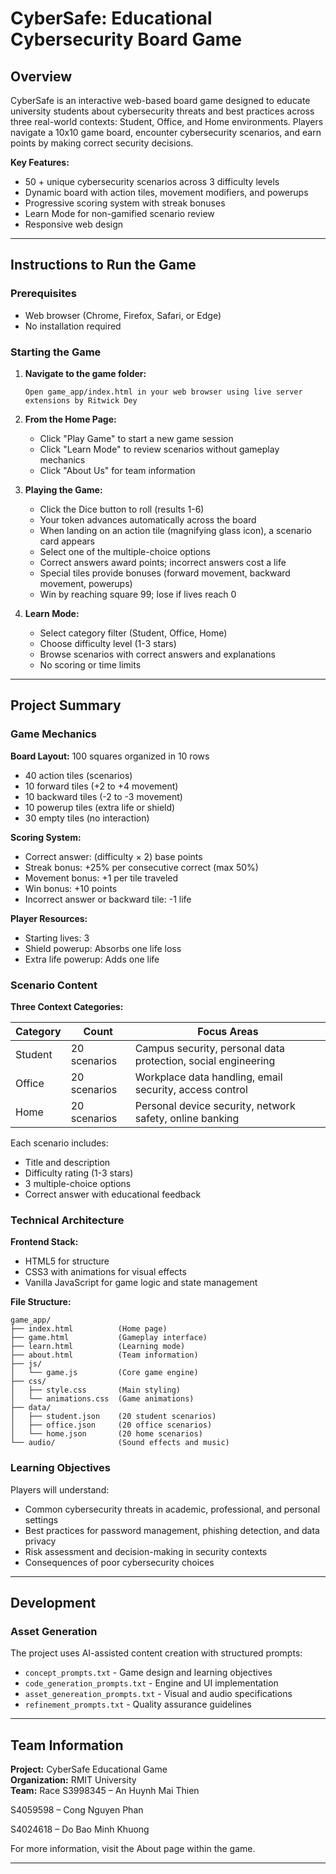 # CyberSafe: Educational Cybersecurity Board Game

## Overview

CyberSafe is an interactive web-based board game designed to educate university students about cybersecurity threats and best practices across three real-world contexts: Student, Office, and Home environments. Players navigate a 10x10 game board, encounter cybersecurity scenarios, and earn points by making correct security decisions.

**Key Features:**
- 50 + unique cybersecurity scenarios across 3 difficulty levels
- Dynamic board with action tiles, movement modifiers, and powerups
- Progressive scoring system with streak bonuses
- Learn Mode for non-gamified scenario review
- Responsive web design

---

## Instructions to Run the Game

### Prerequisites
- Web browser (Chrome, Firefox, Safari, or Edge)
- No installation required

### Starting the Game

1. **Navigate to the game folder:**
   ```
   Open game_app/index.html in your web browser using live server extensions by Ritwick Dey
   ```

2. **From the Home Page:**
   - Click "Play Game" to start a new game session
   - Click "Learn Mode" to review scenarios without gameplay mechanics
   - Click "About Us" for team information

3. **Playing the Game:**
   - Click the Dice button to roll (results 1-6)
   - Your token advances automatically across the board
   - When landing on an action tile (magnifying glass icon), a scenario card appears
   - Select one of the multiple-choice options
   - Correct answers award points; incorrect answers cost a life
   - Special tiles provide bonuses (forward movement, backward movement, powerups)
   - Win by reaching square 99; lose if lives reach 0

4. **Learn Mode:**
   - Select category filter (Student, Office, Home)
   - Choose difficulty level (1-3 stars)
   - Browse scenarios with correct answers and explanations
   - No scoring or time limits

---

## Project Summary

### Game Mechanics

**Board Layout:** 100 squares organized in 10 rows
- 40 action tiles (scenarios)
- 10 forward tiles (+2 to +4 movement)
- 10 backward tiles (-2 to -3 movement)
- 10 powerup tiles (extra life or shield)
- 30 empty tiles (no interaction)

**Scoring System:**
- Correct answer: (difficulty × 2) base points
- Streak bonus: +25% per consecutive correct (max 50%)
- Movement bonus: +1 per tile traveled
- Win bonus: +10 points
- Incorrect answer or backward tile: -1 life

**Player Resources:**
- Starting lives: 3
- Shield powerup: Absorbs one life loss
- Extra life powerup: Adds one life

### Scenario Content

**Three Context Categories:**

| Category | Count | Focus Areas |
|----------|-------|------------|
| Student | 20 scenarios | Campus security, personal data protection, social engineering |
| Office | 20 scenarios | Workplace data handling, email security, access control |
| Home | 20 scenarios | Personal device security, network safety, online banking |

Each scenario includes:
- Title and description
- Difficulty rating (1-3 stars)
- 3 multiple-choice options
- Correct answer with educational feedback

### Technical Architecture

**Frontend Stack:**
- HTML5 for structure
- CSS3 with animations for visual effects
- Vanilla JavaScript for game logic and state management

**File Structure:**
```
game_app/
├── index.html          (Home page)
├── game.html           (Gameplay interface)
├── learn.html          (Learning mode)
├── about.html          (Team information)
├── js/
│   └── game.js         (Core game engine)
├── css/
│   ├── style.css       (Main styling)
│   └── animations.css  (Game animations)
├── data/
│   ├── student.json    (20 student scenarios)
│   ├── office.json     (20 office scenarios)
│   └── home.json       (20 home scenarios)
└── audio/              (Sound effects and music)
```

### Learning Objectives

Players will understand:
- Common cybersecurity threats in academic, professional, and personal settings
- Best practices for password management, phishing detection, and data privacy
- Risk assessment and decision-making in security contexts
- Consequences of poor cybersecurity choices

---

## Development

### Asset Generation
The project uses AI-assisted content creation with structured prompts:
- `concept_prompts.txt` - Game design and learning objectives
- `code_generation_prompts.txt` - Engine and UI implementation
- `asset_genereation_prompts.txt` - Visual and audio specifications
- `refinement_prompts.txt` - Quality assurance guidelines

---

## Team Information

**Project:** CyberSafe Educational Game  
**Organization:** RMIT University  
**Team:** Race
S3998345 – An Huynh Mai Thien 

S4059598 – Cong Nguyen Phan 

S4024618 – Do Bao Minh Khuong 

For more information, visit the About page within the game.

---
